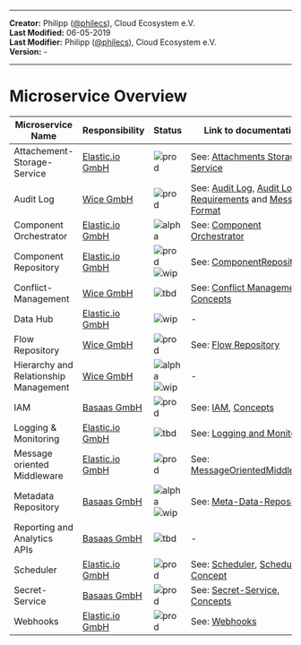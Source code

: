 
---

**Creator:** Philipp ([@philecs](github.com/philecs)), Cloud Ecosystem e.V. <br>
**Last Modified:** 06-05-2019 <br>
**Last Modifier:** Philipp ([@philecs](github.com/philecs)), Cloud Ecosystem e.V. <br>
**Version:** -  <br>

---

# Microservice Overview

|Microservice Name|Responsibility|Status|Link to documentation|
|---|---|---|---|
|Attachement-Storage-Service|[Elastic.io GmbH](https://www.elastic.io/)|![prod](https://img.shields.io/badge/Production-brightgreen.svg)|See: [Attachments Storage Service](services/attachment-storage-service)|
|Audit Log|[Wice GmbH](https://wice.de/)|![prod](https://img.shields.io/badge/Production-brightgreen.svg)|See: [Audit Log](services/audit-log/README.md), [Audit Log Requirements](docs/services/AuditLog/AuditLogRequirements.md) and [Message Format](services/AuditLog/MessageFormat.md)|
|Component Orchestrator|[Elastic.io GmbH](https://www.elastic.io/)|![alpha](https://img.shields.io/badge/Alpha-yellowgreen.svg)|See: [Component Orchestrator](services/component-orchestrator/README.md)|
|Component Repository|[Elastic.io GmbH](https://www.elastic.io/)|![prod](https://img.shields.io/badge/Production-brightgreen.svg) ![wip](https://img.shields.io/badge/Work%20in%20progress-orange.svg)|See: [ComponentRepository](/services/component-repository/README.md)|
|Conflict-Management|[Wice GmbH](https://wice.de/)|![tbd](https://img.shields.io/badge/To%20be%20done-red.svg)|See: [Conflict Management Concepts](docs/conflictManagement)|
|Data Hub|[Elastic.io GmbH](https://www.elastic.io/)|![wip](https://img.shields.io/badge/Work%20in%20progress-orange.svg)|-|
|Flow Repository|[Wice GmbH](https://wice.de/)|![prod](https://img.shields.io/badge/Production-brightgreen.svg)|See: [Flow Repository](services/flow-repository/README.md)|
|Hierarchy and Relationship Management|[Wice GmbH](https://wice.de/)|![alpha](https://img.shields.io/badge/Alpha-yellowgreen.svg) ![wip](https://img.shields.io/badge/Work%20in%20progress-orange.svg)|-|
|IAM|[Basaas GmbH](https://www.basaas.com/)|![prod](https://img.shields.io/badge/Production-brightgreen.svg)|See: [IAM](services/iam/README.md), [Concepts](docs/services/IAM/IAMConcept.md)|
|Logging & Monitoring|[Elastic.io GmbH](https://www.elastic.io/)|![tbd](https://img.shields.io/badge/To%20be%20done-red.svg)|See: [Logging and Monitoring](services/LoggingMonitoring.md)|
|Message oriented Middleware|[Elastic.io GmbH](https://www.elastic.io/)|![prod](https://img.shields.io/badge/Production-brightgreen.svg)|See: [MessageOrientedMiddleware](/docs/services/MessageOrientedMiddleware.md)|
|Metadata Repository|[Basaas GmbH](https://www.basaas.com/)|![alpha](https://img.shields.io/badge/Alpha-yellowgreen.svg) ![wip](https://img.shields.io/badge/Work%20in%20progress-orange.svg)|See: [Meta-Data-Repository](services/meta-data-repository/README.md)|
|Reporting and Analytics APIs|[Basaas GmbH](https://www.basaas.com/)|![tbd](https://img.shields.io/badge/To%20be%20done-red.svg)|-|
|Scheduler|[Elastic.io GmbH](https://www.elastic.io/)|![prod](https://img.shields.io/badge/Production-brightgreen.svg)|See: [Scheduler](services/scheduler/README.md), [Scheduler Concept](docs/services/Scheduler.md)|
|Secret-Service|[Basaas GmbH](https://www.basaas.com/)|![prod](https://img.shields.io/badge/Production-brightgreen.svg)|See: [Secret-Service](services/secret-service/README.md), [Concepts](docs/services/SecureKeyManagementConcept.md)|
|Webhooks|[Elastic.io GmbH](https://www.elastic.io/)|![prod](https://img.shields.io/badge/Production-brightgreen.svg)|See: [Webhooks](services/webhooks/README.md)|
